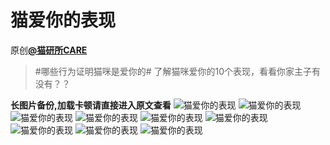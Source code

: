 # 猫爱你的表现
原创[**@猫研所CARE**](https://m.weibo.cn/detail/4421867798113997)
> #哪些行为证明猫咪是爱你的# 了解猫咪爱你的10个表现，看看你家主子有没有？？

**长图片备份,加载卡顿请直接进入原文查看**
![猫爱你的表现](图片存档/猫爱你的表现1.jpg)
![猫爱你的表现](图片存档/猫爱你的表现2.jpg)
![猫爱你的表现](图片存档/猫爱你的表现3.jpg)
![猫爱你的表现](图片存档/猫爱你的表现4.jpg)
![猫爱你的表现](图片存档/猫爱你的表现5.jpg)
![猫爱你的表现](图片存档/猫爱你的表现6.jpg)
![猫爱你的表现](图片存档/猫爱你的表现7.jpg)
![猫爱你的表现](图片存档/猫爱你的表现8.jpg)
![猫爱你的表现](图片存档/猫爱你的表现9.jpg)